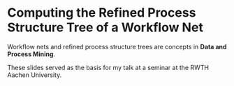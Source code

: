 # Computing the Refined Process Structure Tree of a Workflow Net

Workflow nets and refined process structure trees are concepts in **Data and Process Mining**.

These slides served as the basis for my talk at a seminar at the RWTH Aachen University.
